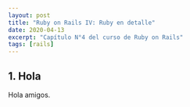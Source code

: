 ```yaml
---
layout: post
title: "Ruby on Rails IV: Ruby en detalle"
date: 2020-04-13
excerpt: "Capítulo N°4 del curso de Ruby on Rails"
tags: [rails]
---
```


## 1. Hola

Hola amigos.
